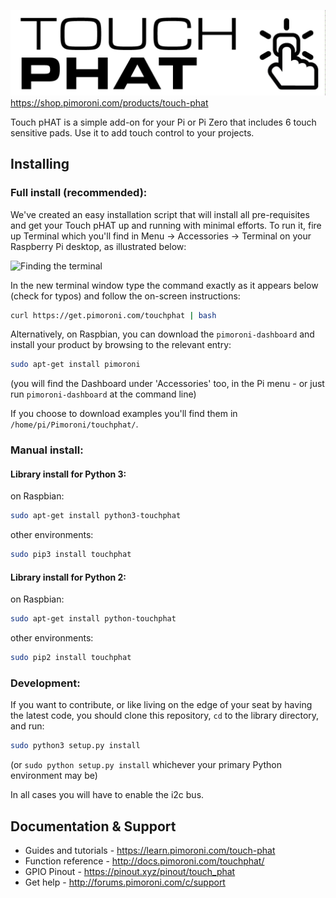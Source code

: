 ![Touch pHAT](touchphat-logo.png)
https://shop.pimoroni.com/products/touch-phat

Touch pHAT is a simple add-on for your Pi or Pi Zero that includes 6 touch sensitive pads. Use it to add touch control to your projects.

## Installing

### Full install (recommended):

We've created an easy installation script that will install all pre-requisites and get your Touch pHAT
up and running with minimal efforts. To run it, fire up Terminal which you'll find in Menu -> Accessories -> Terminal
on your Raspberry Pi desktop, as illustrated below:

![Finding the terminal](http://get.pimoroni.com/resources/github-repo-terminal.png)

In the new terminal window type the command exactly as it appears below (check for typos) and follow the on-screen instructions:

```bash
curl https://get.pimoroni.com/touchphat | bash
```

Alternatively, on Raspbian, you can download the `pimoroni-dashboard` and install your product by browsing to the relevant entry:

```bash
sudo apt-get install pimoroni
```
(you will find the Dashboard under 'Accessories' too, in the Pi menu - or just run `pimoroni-dashboard` at the command line)

If you choose to download examples you'll find them in `/home/pi/Pimoroni/touchphat/`.

### Manual install:

#### Library install for Python 3:

on Raspbian:

```bash
sudo apt-get install python3-touchphat
```

other environments: 

```bash
sudo pip3 install touchphat
```

#### Library install for Python 2:

on Raspbian:

```bash
sudo apt-get install python-touchphat
```

other environments: 

```bash
sudo pip2 install touchphat
```

### Development:

If you want to contribute, or like living on the edge of your seat by having the latest code, you should clone this repository, `cd` to the library directory, and run:

```bash
sudo python3 setup.py install
```
(or `sudo python setup.py install` whichever your primary Python environment may be)

In all cases you will have to enable the i2c bus.

## Documentation & Support

* Guides and tutorials - https://learn.pimoroni.com/touch-phat
* Function reference - http://docs.pimoroni.com/touchphat/
* GPIO Pinout - https://pinout.xyz/pinout/touch_phat
* Get help - http://forums.pimoroni.com/c/support

